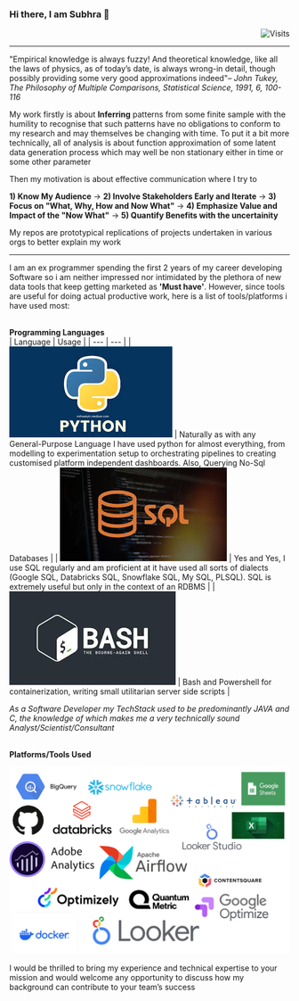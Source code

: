 ### Hi there, I am Subhra 👋  
<div align="right"><img src="https://img.shields.io/badge/Visits-55-blue?label=PageVisitCounter&labelColor=000000&logo=GitHub&logoColor=FFFFFF&color=1D70B8&style=for-the-badge" alt="Visits"></div>

___
"Empirical knowledge is always fuzzy! And theoretical knowledge, like all the laws of physics, as of today’s date, is always wrong-in detail, though possibly providing some very good approximations indeed"– *John Tukey, The Philosophy of Multiple Comparisons, Statistical Science, 1991, 6, 100-116*

My work firstly is about **Inferring** patterns from some finite sample with the humility to recognise that such patterns have no obligations to conform to my research and may themselves be changing with time. To put it a bit more technically, all of analysis is about function approximation of some latent data generation process which may well be non stationary either in time or some other parameter


Then my motivation is about effective communication where I try to

**1) Know My Audience** &rarr;  **2) Involve Stakeholders Early and Iterate** &rarr;  **3) Focus on "What, Why, How and Now What"** &rarr; **4) Emphasize Value and Impact of the "Now What"** &rarr; **5) Quantify Benefits with the uncertainity**


My repos are prototypical replications of projects undertaken in various orgs to better explain my work
___
I am an ex programmer spending the first 2 years of my career developing Software so i am neither impressed nor intimidated by the plethora of new data tools that keep getting marketed as **'Must have'**. However, since tools are useful for doing actual productive work, here is a list of tools/platforms i have used most:

<br>**Programming Languages**</br>
| Language | Usage |
| --- | --- |
| ![Page_1](https://github.com/SubhraSMukherjee/SubhraSMukherjee/blob/main/screenshots/python.png) | Naturally as with any General-Purpose Language I have used python for almost everything, from modelling to experimentation setup to orchestrating pipelines to creating customised platform independent dashboards. Also, Querying No-Sql Databases  |
| ![Page_1](https://github.com/SubhraSMukherjee/SubhraSMukherjee/blob/main/screenshots/SQL.png) | Yes and Yes, I use SQL regularly and am proficient at it have used all sorts of dialects (Google SQL, Databricks SQL, Snowflake SQL, My SQL, PLSQL). SQL is extremely useful but only in the context of an RDBMS   |
| ![Page_1](https://github.com/SubhraSMukherjee/SubhraSMukherjee/blob/main/screenshots/bash.png) | Bash and Powershell for containerization, writing small utilitarian server side scripts  |


*As a Software Developer my TechStack used to be predominantly JAVA and C, the knowledge of which makes me a very technically sound Analyst/Scientist/Consultant*

<br>**Platforms/Tools Used**</br>

![Page_1](https://github.com/SubhraSMukherjee/SubhraSMukherjee/blob/main/screenshots/Tools.png)


I would be thrilled to bring my experience and technical expertise to your mission and would welcome any opportunity to discuss how my background can contribute to your team’s success
